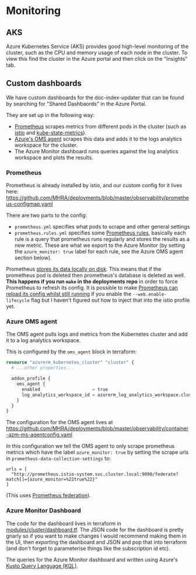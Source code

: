 # Monitoring

## AKS

Azure Kubernetes Service (AKS) provides good high-level monitoring of the cluster, such as the CPU and memory usage of each node in the cluster. To view this find the cluster in the Azure portal and then click on the "Insights" tab.

## Custom dashboards

We have custom dashboards for the doc-index-updater that can be found by searching for "Shared Dashbaords" in the Azure Portal.

They are set up in the following way:

- [Prometheus](https://prometheus.io/) scrapes metrics from different pods in the cluster (such as [istio](https://istio.io/) and [kube-state-metrics](https://github.com/kubernetes/kube-state-metrics#overview)).
- [Azure's OMS agent](https://docs.microsoft.com/en-us/azure/azure-monitor/platform/log-analytics-agent) scrapes this data and adds it to the logs analytics workspace for the cluster.
- The Azure Monitor dashboard runs queries against the log analytics workspace and plots the results.

### Prometheus

Prometheus is already installed by istio, and our custom config for it lives here: https://github.com/MHRA/deployments/blob/master/observability/prometheus-configmap.yaml

There are two parts to the config:

- `prometheus.yml` specifies what pods to scrape and other general settings
- `prometheus.rules.yml` specifies some [Prometheus rules](https://prometheus.io/docs/prometheus/latest/configuration/recording_rules/), basically each rule is a query that prometheus runs regularly and stores the results as a new metric. These are what we export to the Azure Monitor (by setting the `azure_monitor: true` label for each rule, see the Azure OMS agent section below).

Prometheus [stores its data locally on disk](https://prometheus.io/docs/prometheus/latest/storage/). This means that if the prometheus pod is deleted then prometheus's database is deleted as well. **This happens if you run `make` in the deployments repo** in order to force Prometheus to refresh its config. It is possible to make [Prometheus can reload its config whilst still running](https://prometheus.io/docs/prometheus/latest/configuration/configuration/) if you enable the `--web.enable-lifecycle` flag but I haven't figured out how to inject that into the istio profile yet.

### Azure OMS agent

The OMS agent pulls logs and metrics from the Kubernetes cluster and add it to a log analytics workspace.

This is configured by the `oms_agent` block in terraform:

```terraform
resource "azurerm_kubernetes_cluster" "cluster" {
  # ...other properties...

  addon_profile {
    oms_agent {
      enabled                    = true
      log_analytics_workspace_id = azurerm_log_analytics_workspace.cluster.id
    }
  }
}
```

The configuration for the OMS agent lives at https://github.com/MHRA/deployments/blob/master/observability/container-azm-ms-agentconfig.yaml

In this configuration we tell the OMS agent to only scrape prometheus metrics which have the label `azure_monitor: true` by setting the scrape urls in `prometheus-data-collection-settings` to:

```
urls = [
  "http://prometheus.istio-system.svc.cluster.local:9090/federate?match[]={azure_monitor=%22true%22}"
]
```

(This uses [Prometheus federation](https://prometheus.io/docs/prometheus/latest/federation/)).

### Azure Monitor Dashboard

The code for the dashboard lives in terraform in [modules/cluster/dashboard.tf](../modules/cluster/dashboard.tf). The JSON code for the dashboard is pretty gnarly so if you want to make changes I would recommend making them in the UI, then exporting the dashboard and JSON and pop that into terraform (and don't forget to parameterise things like the subscription id etc).

The queries for the Azure Monitor dashboard and written using Azure's [Kusto Query Language (KQL)](https://docs.microsoft.com/en-us/azure/data-explorer/kusto/concepts/).
